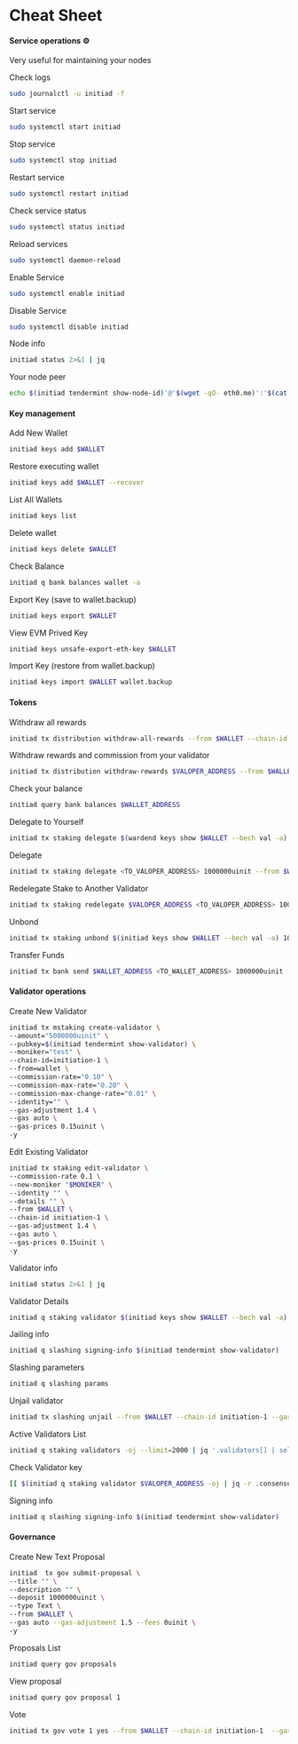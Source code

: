 # Cheat Sheet

#### Service operations ⚙️ <a href="#service-operations" id="service-operations"></a>

Very useful for maintaining your nodes

Check logs

```bash
sudo journalctl -u initiad -f
```

Start service

```bash
sudo systemctl start initiad
```

Stop service

```bash
sudo systemctl stop initiad
```

Restart service

```bash
sudo systemctl restart initiad
```

Check service status

```bash
sudo systemctl status initiad
```

Reload services

```bash
sudo systemctl daemon-reload
```

Enable Service

```bash
sudo systemctl enable initiad
```

Disable Service

```bash
sudo systemctl disable initiad
```

Node info

```bash
initiad status 2>&1 | jq
```

Your node peer

```bash
echo $(initiad tendermint show-node-id)'@'$(wget -qO- eth0.me)':'$(cat $HOME/.initia/config/config.toml | sed -n '/Address to listen for incoming connection/{n;p;}' | sed 's/.*://; s/".*//')
```

#### Key management <a href="#key-management" id="key-management"></a>

Add New Wallet

```bash
initiad keys add $WALLET
```

Restore executing wallet

```bash
initiad keys add $WALLET --recover
```

List All Wallets

```bash
initiad keys list
```

Delete wallet

```bash
initiad keys delete $WALLET
```

Check Balance

```bash
initiad q bank balances wallet -a
```

Export Key (save to wallet.backup)

```bash
initiad keys export $WALLET
```

View EVM Prived Key

```bash
initiad keys unsafe-export-eth-key $WALLET
```

Import Key (restore from wallet.backup)

```bash
initiad keys import $WALLET wallet.backup
```

#### Tokens <a href="#tokens" id="tokens"></a>

Withdraw all rewards

```bash
initiad tx distribution withdraw-all-rewards --from $WALLET --chain-id initiation-1 --gas auto --gas-adjustment 1.5 --fees 0uinit 
```

Withdraw rewards and commission from your validator

```bash
initiad tx distribution withdraw-rewards $VALOPER_ADDRESS --from $WALLET --commission --chain-id initiation-1 --gas auto --gas-adjustment 1.5 --fees 0uinit -y 
```

Check your balance

```bash
initiad query bank balances $WALLET_ADDRESS
```

Delegate to Yourself

```bash
initiad tx staking delegate $(wardend keys show $WALLET --bech val -a) 1000000uinit --from $WALLET --chain-id initiation-1 --gas auto --gas-adjustment 1.5 --fees 0unit -y 
```

Delegate

```bash
initiad tx staking delegate <TO_VALOPER_ADDRESS> 1000000uinit --from $WALLET --chain-id initiation-1 --gas auto --gas-adjustment 1.5 --fees 0uinit -y 	
```

Redelegate Stake to Another Validator

```bash
initiad tx staking redelegate $VALOPER_ADDRESS <TO_VALOPER_ADDRESS> 1000000uinit --from $WALLET --chain-id initiation-1 --gas auto --gas-adjustment 1.5 --fees uinit -y 
```

Unbond

```bash
initiad tx staking unbond $(initiad keys show $WALLET --bech val -a) 1000000uinit --from $WALLET --chain-id buenavista-1 --gas auto --gas-adjustment 1.5 --fees 0uinit -y 
```

Transfer Funds

```bash
initiad tx bank send $WALLET_ADDRESS <TO_WALLET_ADDRESS> 1000000uinit --gas auto --gas-adjustment 1.5 --fees 0uinit -y 
```

#### Validator operations <a href="#validator-operations" id="validator-operations"></a>

Create New Validator

```bash
initiad tx mstaking create-validator \
--amount="5000000uinit" \
--pubkey=$(initiad tendermint show-validator) \
--moniker="test" \
--chain-id=initiation-1 \
--from=wallet \
--commission-rate="0.10" \
--commission-max-rate="0.20" \
--commission-max-change-rate="0.01" \
--identity="" \
--gas-adjustment 1.4 \
--gas auto \
--gas-prices 0.15uinit \
-y
```

Edit Existing Validator

```bash
initiad tx staking edit-validator \
--commission-rate 0.1 \
--new-moniker "$MONIKER" \
--identity "" \
--details "" \
--from $WALLET \
--chain-id initiation-1 \
--gas-adjustment 1.4 \
--gas auto \
--gas-prices 0.15uinit \
-y
```

Validator info

```bash
initiad status 2>&1 | jq
```

Validator Details

```bash
initiad q staking validator $(initiad keys show $WALLET --bech val -a) 
```

Jailing info

```bash
initiad q slashing signing-info $(initiad tendermint show-validator) 
```

Slashing parameters

```bash
initiad q slashing params 
```

Unjail validator

```bash
initiad tx slashing unjail --from $WALLET --chain-id initiation-1 --gas auto --gas-adjustment 1.5 --fees 0uinit -y 
```

Active Validators List

```bash
initiad q staking validators -oj --limit=2000 | jq '.validators[] | select(.status=="BOND_STATUS_BONDED")' | jq -r '(.tokens|tonumber/pow(10; 6)|floor|tostring) + " 	 " + .description.moniker' | sort -gr | nl 
```

Check Validator key

```bash
[[ $(initiad q staking validator $VALOPER_ADDRESS -oj | jq -r .consensus_pubkey.key) = $(initiad status | jq -r .ValidatorInfo.PubKey.value) ]] && echo -e "Your key status is ok" || echo -e "Your key status is error"
```

Signing info

```bash
initiad q slashing signing-info $(initiad tendermint show-validator) 
```

#### Governance <a href="#governance" id="governance"></a>

Create New Text Proposal

```bash
initiad  tx gov submit-proposal \
--title "" \
--description "" \
--deposit 1000000uinit \
--type Text \
--from $WALLET \
--gas auto --gas-adjustment 1.5 --fees 0uinit \
-y 
```

Proposals List

```bash
initiad query gov proposals 
```

View proposal

```bash
initiad query gov proposal 1 
```

Vote

```bash
initiad tx gov vote 1 yes --from $WALLET --chain-id initiation-1  --gas auto --gas-adjustment 1.5 --fees 0uinit -y 
```
